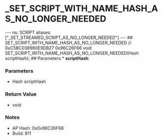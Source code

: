 # _SET_SCRIPT_WITH_NAME_HASH_AS_NO_LONGER_NEEDED

--- ns: SCRIPT aliases: ["_SET_STREAMED_SCRIPT_AS_NO_LONGER_NEEDED"] --- ## SET_SCRIPT_WITH_NAME_HASH_AS_NO_LONGER_NEEDED  // 0xC5BC038960E9DB27 0x96C26F66 void SET_SCRIPT_WITH_NAME_HASH_AS_NO_LONGER_NEEDED(Hash scriptHash);   ## Parameters * **scriptHash**:

### Parameters
* Hash scriptHash

### Return Value
* void

### Notes
* AP Hash: 0x0x96C26F66
* Build: 811

